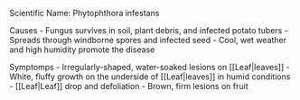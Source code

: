 
Scientific Name: Phytophthora infestans

Causes
	-   Fungus survives in soil, plant debris, and infected potato tubers
	-   Spreads through windborne spores and infected seed
	-   Cool, wet weather and high humidity promote the disease

Symptomps
	-   Irregularly-shaped, water-soaked lesions on [[Leaf|leaves]]
	-   White, fluffy growth on the underside of [[Leaf|leaves]] in humid conditions
	-   [[Leaf|Leaf]] drop and defoliation
	-   Brown, firm lesions on fruit